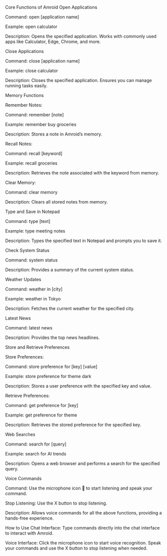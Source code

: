 Core Functions of Amroid
Open Applications

Command: open [application name]

Example: open calculator

Description: Opens the specified application. Works with commonly used apps like Calculator, Edge, Chrome, and more.

Close Applications

Command: close [application name]

Example: close calculator

Description: Closes the specified application. Ensures you can manage running tasks easily.

Memory Functions

Remember Notes:

Command: remember [note]

Example: remember buy groceries

Description: Stores a note in Amroid’s memory.

Recall Notes:

Command: recall [keyword]

Example: recall groceries

Description: Retrieves the note associated with the keyword from memory.

Clear Memory:

Command: clear memory

Description: Clears all stored notes from memory.

Type and Save in Notepad

Command: type [text]

Example: type meeting notes

Description: Types the specified text in Notepad and prompts you to save it.

Check System Status

Command: system status

Description: Provides a summary of the current system status.

Weather Updates

Command: weather in [city]

Example: weather in Tokyo

Description: Fetches the current weather for the specified city.

Latest News

Command: latest news

Description: Provides the top news headlines.

Store and Retrieve Preferences

Store Preferences:

Command: store preference for [key] [value]

Example: store preference for theme dark

Description: Stores a user preference with the specified key and value.

Retrieve Preferences:

Command: get preference for [key]

Example: get preference for theme

Description: Retrieves the stored preference for the specified key.

Web Searches

Command: search for [query]

Example: search for AI trends

Description: Opens a web browser and performs a search for the specified query.

Voice Commands

Command: Use the microphone icon 🎤 to start listening and speak your command.

Stop Listening: Use the X button to stop listening.

Description: Allows voice commands for all the above functions, providing a hands-free experience.

How to Use
Chat Interface: Type commands directly into the chat interface to interact with Amroid.

Voice Interface: Click the microphone icon to start voice recognition. Speak your commands and use the X button to stop listening when needed.
